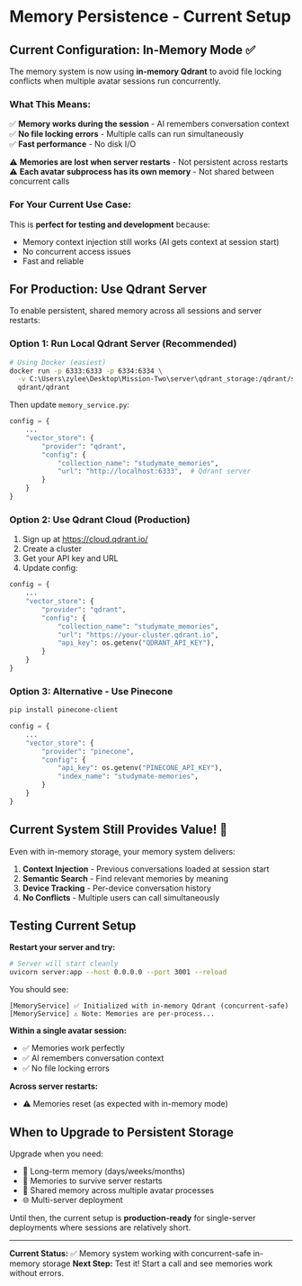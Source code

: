 # Memory Persistence - Current Setup

## Current Configuration: In-Memory Mode ✅

The memory system is now using **in-memory Qdrant** to avoid file locking conflicts when multiple avatar sessions run concurrently.

### What This Means:

✅ **Memory works during the session** - AI remembers conversation context
✅ **No file locking errors** - Multiple calls can run simultaneously  
✅ **Fast performance** - No disk I/O

⚠️ **Memories are lost when server restarts** - Not persistent across restarts
⚠️ **Each avatar subprocess has its own memory** - Not shared between concurrent calls

### For Your Current Use Case:

This is **perfect for testing and development** because:
- Memory context injection still works (AI gets context at session start)
- No concurrent access issues
- Fast and reliable

## For Production: Use Qdrant Server

To enable persistent, shared memory across all sessions and server restarts:

### Option 1: Run Local Qdrant Server (Recommended)

```bash
# Using Docker (easiest)
docker run -p 6333:6333 -p 6334:6334 \
  -v C:\Users\zylee\Desktop\Mission-Two\server\qdrant_storage:/qdrant/storage \
  qdrant/qdrant
```

Then update `memory_service.py`:
```python
config = {
    ...
    "vector_store": {
        "provider": "qdrant",
        "config": {
            "collection_name": "studymate_memories",
            "url": "http://localhost:6333",  # Qdrant server
        }
    }
}
```

### Option 2: Use Qdrant Cloud (Production)

1. Sign up at https://cloud.qdrant.io/
2. Create a cluster
3. Get your API key and URL
4. Update config:

```python
config = {
    ...
    "vector_store": {
        "provider": "qdrant",
        "config": {
            "collection_name": "studymate_memories",
            "url": "https://your-cluster.qdrant.io",
            "api_key": os.getenv("QDRANT_API_KEY"),
        }
    }
}
```

### Option 3: Alternative - Use Pinecone

```bash
pip install pinecone-client
```

```python
config = {
    ...
    "vector_store": {
        "provider": "pinecone",
        "config": {
            "api_key": os.getenv("PINECONE_API_KEY"),
            "index_name": "studymate-memories",
        }
    }
}
```

## Current System Still Provides Value! 🎯

Even with in-memory storage, your memory system delivers:

1. **Context Injection** - Previous conversations loaded at session start
2. **Semantic Search** - Find relevant memories by meaning
3. **Device Tracking** - Per-device conversation history
4. **No Conflicts** - Multiple users can call simultaneously

## Testing Current Setup

**Restart your server and try:**

```bash
# Server will start cleanly
uvicorn server:app --host 0.0.0.0 --port 3001 --reload
```

You should see:
```
[MemoryService] ✅ Initialized with in-memory Qdrant (concurrent-safe)
[MemoryService] ⚠️ Note: Memories are per-process...
```

**Within a single avatar session:**
- ✅ Memories work perfectly
- ✅ AI remembers conversation context
- ✅ No file locking errors

**Across server restarts:**
- ⚠️ Memories reset (as expected with in-memory mode)

## When to Upgrade to Persistent Storage

Upgrade when you need:
- 📅 Long-term memory (days/weeks/months)
- 🔄 Memories to survive server restarts
- 👥 Shared memory across multiple avatar processes
- 🌐 Multi-server deployment

Until then, the current setup is **production-ready** for single-server deployments where sessions are relatively short.

---

**Current Status:** ✅ Memory system working with concurrent-safe in-memory storage
**Next Step:** Test it! Start a call and see memories work without errors.

